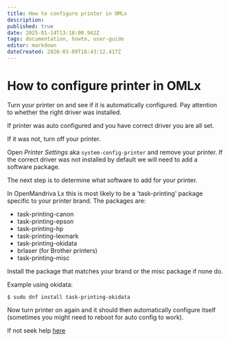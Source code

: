 ```yaml
---
title: How to configure printer in OMLx
description: 
published: true
date: 2025-01-14T13:18:00.942Z
tags: documentation, howto, user-guide
editor: markdown
dateCreated: 2020-03-09T18:43:12.417Z
---
```


# How to configure printer in OMLx
Turn your printer on and see if it is automatically configured. Pay attention to whether the right driver was installed.

If printer was auto configured and you have correct driver you are all set.

If it was not, turn off your printer.

Open *Printer Settings* aka `system-config-printer` and remove your printer.
If the correct driver was not installed by default we will need to add a software package.

The next step is to determine what software to add for your printer.

In OpenMandriva Lx this is most likely to be a 'task-printing' package specific to your printer brand.
The packages are:
- task-printing-canon
- task-printing-epson
- task-printing-hp
- task-printing-lexmark
- task-printing-okidata
- brlaser (for Brother printers)
- task-printing-misc

Install the package that matches your brand or the misc package if none do.

Example using okidata:
```
$ sudo dnf install task-printing-okidata
```
Now turn printer on again and it should then automatically configure itself (sometimes you might need to reboot for auto config to work).

If not seek help [here](https://forum.openmandriva.org/c/support/17)
